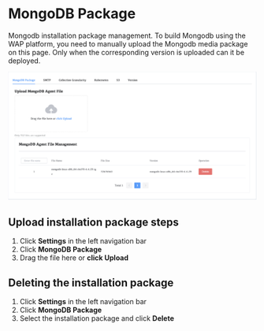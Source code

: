 # MongoDB Package

Mongodb installation package management. To build Mongodb using the WAP platform, you need to manually upload the Mongodb media package on this page. Only when the corresponding version is uploaded can it be deployed.



![MongoDBPackage](../../images/whaleal-platform-Images/13-setting/MongoDBPackage.png)

## Upload installation package steps

1. Click **Settings** in the left navigation bar
2. Click **MongoDB Package**
3. Drag the file here or **click Upload**



## Deleting the installation package

1. Click **Settings** in the left navigation bar
2. Click **MongoDB Package**
3. Select the installation package and click **Delete**

